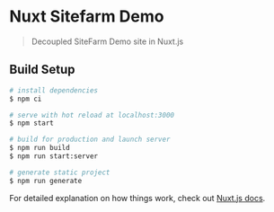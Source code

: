# Nuxt Sitefarm Demo

> Decoupled SiteFarm Demo site in Nuxt.js

## Build Setup

```bash
# install dependencies
$ npm ci

# serve with hot reload at localhost:3000
$ npm start

# build for production and launch server
$ npm run build
$ npm run start:server

# generate static project
$ npm run generate
```

For detailed explanation on how things work, check out [Nuxt.js docs](https://nuxtjs.org).
